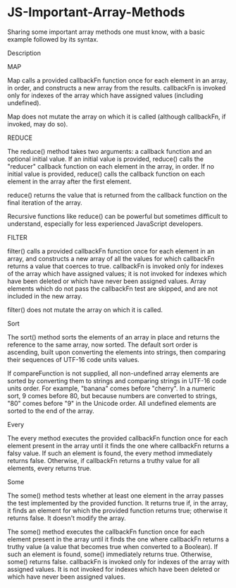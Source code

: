 # JS-Important-Array-Methods
Sharing some important array methods one must know, with a basic example followed by its syntax.


Description

MAP

Map calls a provided callbackFn function once for each element in an array, in order, and constructs a new array from the results. callbackFn is invoked only for indexes of the array which have assigned values (including undefined).

Map does not mutate the array on which it is called (although callbackFn, if invoked, may do so).

REDUCE

The reduce() method takes two arguments: a callback function and an optional initial value. If an initial value is provided, reduce() calls the "reducer" callback function on each element in the array, in order. If no initial value is provided, reduce() calls the callback function on each element in the array after the first element.

reduce() returns the value that is returned from the callback function on the final iteration of the array.

Recursive functions like reduce() can be powerful but sometimes difficult to understand, especially for less experienced JavaScript developers.

FILTER

filter() calls a provided callbackFn function once for each element in an array, and constructs a new array of all the values for which callbackFn returns a value that coerces to true. callbackFn is invoked only for indexes of the array which have assigned values; it is not invoked for indexes which have been deleted or which have never been assigned values. Array elements which do not pass the callbackFn test are skipped, and are not included in the new array.

filter() does not mutate the array on which it is called.

Sort

The sort() method sorts the elements of an array in place and returns the reference to the same array, now sorted. The default sort order is ascending, built upon converting the elements into strings, then comparing their sequences of UTF-16 code units values.

If compareFunction is not supplied, all non-undefined array elements are sorted by converting them to strings and comparing strings in UTF-16 code units order. For example, "banana" comes before "cherry". In a numeric sort, 9 comes before 80, but because numbers are converted to strings, "80" comes before "9" in the Unicode order. All undefined elements are sorted to the end of the array.

Every

The every method executes the provided callbackFn function once for each element present in the array until it finds the one where callbackFn returns a falsy value. If such an element is found, the every method immediately returns false. Otherwise, if callbackFn returns a truthy value for all elements, every returns true.

Some

The some() method tests whether at least one element in the array passes the test implemented by the provided function. It returns true if, in the array, it finds an element for which the provided function returns true; otherwise it returns false. It doesn't modify the array.

The some() method executes the callbackFn function once for each element present in the array until it finds the one where callbackFn returns a truthy value (a value that becomes true when converted to a Boolean). If such an element is found, some() immediately returns true. Otherwise, some() returns false. callbackFn is invoked only for indexes of the array with assigned values. It is not invoked for indexes which have been deleted or which have never been assigned values.
